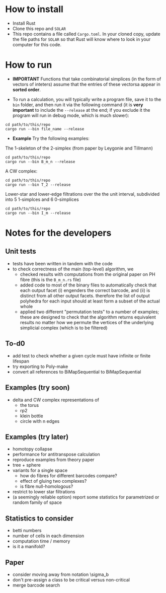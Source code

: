 
# How to install

* Install Rust
* Clone this repo and `SOLAR`
* This repo contains a file called `Cargo.toml`.  In your cloned copy, update the file paths for `SOLAR` so that Rust will know where to look in your computer for this code.

# How to run

* **IMPORTANT** Functions that take combinatorial simplices (in the form of vectors of inteters) assume that the entries of these vectorsa appear in **sorted order**.

* To run a calculation, you will typically write a program file, save it to the `bin` folder, and then run it via the following command (it is **very important** to include the `--release` at the end; if you exclude it the program will run in debug mode, which is much slower):

```
cd path/to/this/repo
cargo run --bin file_name --release
```

* **Example** Try the following examples:

The 1-skeleton of the 2-simplex (from paper by Leygonie and Tillmann)

```
cd path/to/this/repo
cargo run --bin B_m_n --release
```

A CW complex:

```
cd path/to/this/repo
cargo run --bin T_2 --release
```

Lower-star and lower-edge filtrations over the the unit interval, subdivided into 5 1-simplces and 6 0-simplices

```
cd path/to/this/repo
cargo run --bin I_m --release
```




# Notes for the developers

## Unit tests

* tests have been written in tandem with the code
* to check correctness of the main (top-level) algorithm, we
    * checked results with computations from the original paper on PH fibre (this is the `B_m_n.rs` file)
    * added code to most of the binary files to automatically check that each output facet (i) engenders the correct barcode, and (ii) is distinct from all other output facets.  therefore the list of output polyhedra for each input should at least form a subset of the actual whole
    * applied two different "permutation tests" to a number of examples; these are designed to check that the algorithm returns equivalent results no matter how we permute the vertices of the underlying simplicial complex (which is to be filtered)


## To-d0

- add test to check whether a given cycle must have infinite or finite lifespan
- try exporting to Poly-make
- convert all references to BiMapSequential to BiMapSequential



## Examples (try soon)

- delta and CW complex representations of 
    - the torus
    - rp2
    - klein bottle
    - circle with n edges

## Examples (try later)

- homotopy collapse
- performance for antitranspose calculation
- reproduce examples from theory paper
- tree + sphere
- variants for a single space
    * how do fibres for different barcodes compare? 
    * effect of gluing two complexes?
    * is fibre null-homologous?
- restrict to lower star filtrations
- (a seemingly reliable option) report some statistics for parametrized or random family of space

## Statistics to consider

- betti numbers
- number of cells in each dimension
- computation time / memory
- is it a manifold?

## Paper

- consider moving away from notation \sigma_b
- don't pre-assign a class to be critical versus non-critical
- merge barcode search